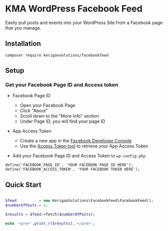 # KMA WordPress Facebook Feed
Easily pull posts and events into your WordPress Site from a Facebook page that you manage.
## Installation
`composer require kerigansolutions/facebookfeed`
## Setup
### Get your Facebook Page ID and Access token
- Facebook Page ID
    + Open your Facebook Page
    + Click "About"
    + Scroll down to the "More Info" section
    + Under Page ID, you will find your page ID
- App Access Token
    + Create a new app in the [Facebook Developer Console](https://developers.facebook.com/apps/)
    + Use the [Access Token tool](https://developers.facebook.com/tools/accesstoken/) to retrieve your App Access Token

- Add your Facebook Page ID and Access Token to `wp-config.php`
```
define('FACEBOOK_PAGE_ID', 'YOUR FACEBOOK PAGE ID HERE');
define('FACEBOOK_ACCESS_TOKEN', 'YOUR FACEBOOK TOKEN HERE');
```
## Quick Start
```php

$feed          = new KeriganSolutions\FacebookFeed\FacebookFeed();
$numberOfPosts = 5;

$results = $feed->fetch($numberOfPosts);

echo '<pre>',print_r($results),'</pre>';

```
